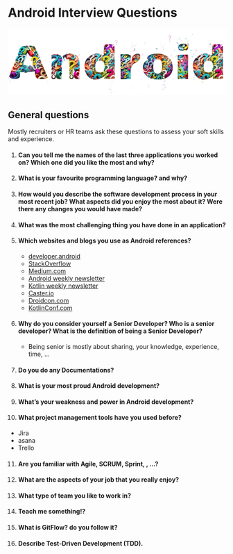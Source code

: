 # Android Interview Questions
![Android Interview Questions](icon.png)

## General questions

Mostly recruiters or HR teams ask these questions to assess your soft skills and experience.

1. #### Can you tell me the names of the last three applications you worked on? Which one did you like the most and why?

2. #### What is your favourite programming language? and why?

3. #### How would you describe the software development process in your most recent job? What aspects did you enjoy the most about it? Were there any changes you would have made?

4. #### What was the most challenging thing you have done in an application?

5. #### Which websites and blogs you use as Android references?

   * [developer.android](https://developer.android.com/)
   * [StackOverflow](https://stackoverflow.com/questions/tagged/android)
   * [Medium.com](https://medium.com/)
   * [Android weekly newsletter](https://androidweekly.net/)
   * [Kotlin weekly newsletter](http://www.kotlinweekly.net/)
   * [Caster.io](https://caster.io/)
   * [Droidcon.com](https://www.droidcon.com/)
   * [KotlinConf.com](https://kotlinconf.com/)

6. #### Why do you consider yourself a Senior Developer? Who is a senior developer? What is the definition of being a Senior Developer?

   * Being senior is mostly about sharing, your knowledge, experience, time, ...

7. #### Do you do any Documentations?

8. #### What is your most proud Android development?

9. #### What’s your weakness and power in Android development?

10. #### What project management tools have you used before?

   * Jira
   * asana
   * Trello

11. #### Are you familiar with Agile, SCRUM, Sprint, , ...?

12. #### What are the aspects of your job that you really enjoy?

13. #### What type of team you like to work in?

14. #### Teach me something!?

15. #### What is GitFlow? do you follow it?

16. #### Describe Test-Driven Development (TDD).